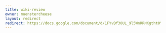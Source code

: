 ```yaml
---
title: wiki-review
owner: muenstercheese
layout: redirect
redirect: https://docs.google.com/document/d/1FYvBf30UL_9l5WnRRNKgtht0Ykb3fEW1BIh2ZuZygH4/edit?usp=sharing
---
```

